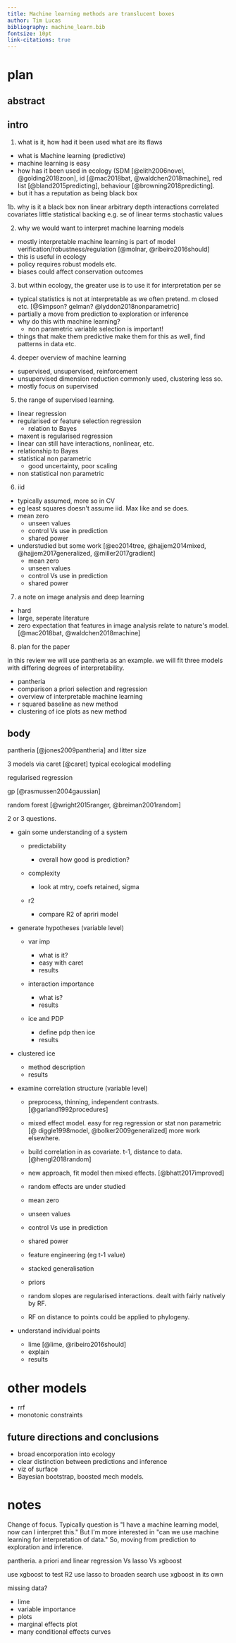 ```yaml
---
title: Machine learning methods are translucent boxes
author: Tim Lucas
bibliography: machine_learn.bib
fontsize: 10pt
link-citations: true
---
```


# plan

## abstract

## intro 

1. what is it, how had it been used what are its flaws
- what is Machine learning (predictive)
- machine learning is easy
- how has it been used in ecology (SDM [@elith2006novel, @golding2018zoon], id [@mac2018bat, @waldchen2018machine], red list [@bland2015predicting], behaviour [@browning2018predicting].
- but it has a reputation as being black box

1b. why is it a black box
non linear
arbitrary depth interactions
correlated covariates
little statistical backing e.g. se of linear terms
stochastic values

2. why we would want to interpret machine learning models
- mostly interpretable machine learning is part of model verification/robustness/regulation [@molnar, @ribeiro2016should]
- this is useful in ecology
- policy requires robust models etc.
- biases could affect conservation outcomes


3. but within ecology, the greater use is to use it for interpretation per se
- typical statistics is not at interpretable as we often pretend. m closed etc. [@Simpson? gelman? @lyddon2018nonparametric]
- partially a move from prediction to exploration or inference
- why do this with machine learning?
  - non parametric variable selection is important!
-   things that make them predictive make them for this as well, find patterns in data etc.

4. deeper overview of machine learning
- supervised, unsupervised, reinforcement
- unsupervised dimension reduction commonly used, clustering less so.
- mostly focus on supervised

5. the range of supervised learning.
- linear regression
- regularised or feature selection regression
  - relation to Bayes
 - maxent is regularised regression
  - linear can still have interactions,
 nonlinear, etc.
  - relationship to Bayes
- statistical non parametric
  - good uncertainty, poor scaling
- non statistical non parametric

6. iid
  - typically assumed, more so in CV
  - eg least squares doesn't assume iid. Max like and se does.
  - mean zero
     - unseen values
     - control Vs use in prediction
     - shared power
  - understudied but some work [@eo2014tree, @hajjem2014mixed, @hajjem2017generalized, @miller2017gradient]
     - mean zero
     - unseen values
     - control Vs use in prediction
     - shared power

7. a note on image analysis and deep learning
  - hard
  - large, seperate literature
  - zero expectation that features in image analysis relate to nature's model.
[@mac2018bat, @waldchen2018machine]


8. plan for the paper

in this review we will use pantheria as an example.
we will fit three models with differing degrees of interpretability.

- pantheria
- comparison a priori selection and regression
- overview of interpretable machine learning
- r squared baseline as new method
- clustering of ice plots as new method


## body

pantheria [@jones2009pantheria] and litter size

3 models via caret [@caret]
typical ecological modelling

regularised regression

 gp [@rasmussen2004gaussian]

random forest [@wright2015ranger, @breiman2001random]


2 or 3 questions.

  - gain some understanding of a system

     - predictability
        - overall how good is prediction?

     - complexity
        - look at mtry, coefs retained, sigma

     - r2
        - compare R2 of apriri model

  - generate hypotheses (variable level)

    - var imp
      - what is it? 
      - easy with caret
      - results

    - interaction importance
      - what is?
      - results

    - ice and PDP
      - define pdp then ice
      - results

   - clustered ice
     - method description
     - results

   
      

  - examine correlation structure (variable level)
     - preprocess, thinning, independent contrasts. [@garland1992procedures]
     - mixed effect model. easy for reg regression or stat non parametric [@ diggle1998model, @bolker2009generalized] more work elsewhere. 
     - build correlation in as covariate. t-1, distance to data. [@hengl2018random]

      - new approach, fit model then mixed effects. [@bhatt2017improved]

     - random effects are under studied

     - mean zero
     - unseen values
     - control Vs use in prediction
     - shared power
     - feature engineering (eg t-1 value)
     - stacked generalisation
     - priors
     - random slopes are regularised interactions. dealt with fairly natively by RF.
     - RF on distance to points could be applied to phylogeny.


  - understand individual points
    - lime [@lime, @ribeiro2016should]
    - explain
    - results

# other models

- rrf
- monotonic constraints


## future directions and conclusions

- broad encorporation into ecology
- clear distinction between predictions and inference
- viz of surface
- Bayesian bootstrap, boosted mech models.





# notes

Change of focus. 
Typically question is "I have a machine learning model, now can I interpret this."
But I'm more interested in "can we use machine learning for interpretation of data."
So, moving from prediction to exploration and inference.


pantheria.
a priori and linear regression Vs lasso Vs xgboost

use xgboost to test R2
use lasso to broaden search
use xgboost in its own

missing data?

- lime
- variable importance
- plots
- marginal effects plot
- many conditional effects curves





